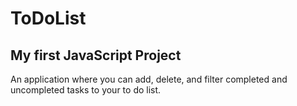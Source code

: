 # ToDoList
## My first JavaScript Project

An application where you can add, delete, and filter completed and uncompleted tasks to your to do list.
